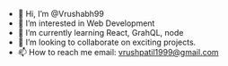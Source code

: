 - 👋 Hi, I’m @Vrushabh99
- 👀 I’m interested in Web Development
- 🌱 I’m currently learning React, GrahQL, node
- 💞️ I’m looking to collaborate on exciting projects.
- 📫 How to reach me
  email: vrushpatil1999@gmail.com

<!---
Vrushabh99/Vrushabh99 is a ✨ special ✨ repository because its `README.md` (this file) appears on your GitHub profile.
You can click the Preview link to take a look at your changes.
--->
